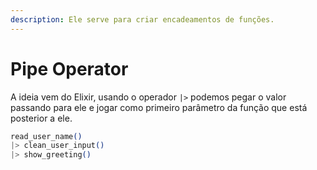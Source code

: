 ```yaml
---
description: Ele serve para criar encadeamentos de funções.
---
```


# Pipe Operator

A ideia vem do Elixir, usando o operador `|>` podemos pegar o valor passando para ele e jogar como primeiro parâmetro da função que está posterior a ele.

```elixir
read_user_name()
|> clean_user_input()
|> show_greeting()
```



